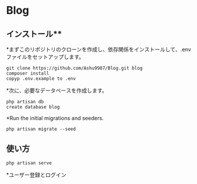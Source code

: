 # Blog

## インストール\*\*

\*まずこのリポジトリのクローンを作成し、依存関係をインストールして、.env ファイルをセットアップします。

```
git clone https://github.com/Ashu9987/Blog.git blog
composer install
copyp .env.example to .env
```

\*次に、必要なデータベースを作成します。

```
php artisan db
create database blog
```

\*Run the initial migrations and seeders.

```
php artisan migrate --seed
```

## 使い方

```
php artisan serve
```

\*ユーザー登録とログイン
